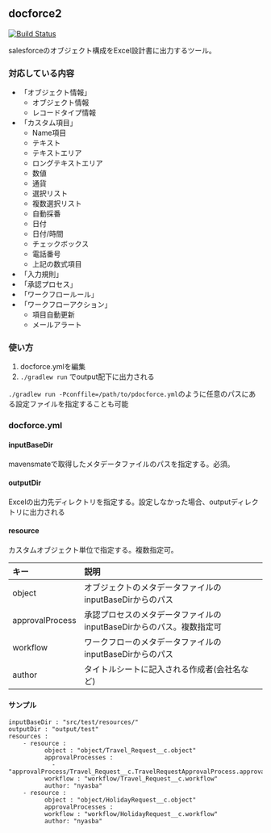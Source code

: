 
## docforce2　

[![Build Status](https://travis-ci.org/nyasba/docforce2.svg?branch=master)](https://travis-ci.org/nyasba/docforce2)

salesforceのオブジェクト構成をExcel設計書に出力するツール。

### 対応している内容

* 「オブジェクト情報」
    * オブジェクト情報
    * レコードタイプ情報
* 「カスタム項目」
    * Name項目
    * テキスト
    * テキストエリア
    * ロングテキストエリア
    * 数値
    * 通貨
    * 選択リスト
    * 複数選択リスト
    * 自動採番
    * 日付
    * 日付/時間
    * チェックボックス
    * 電話番号
    * 上記の数式項目
* 「入力規則」
* 「承認プロセス」
* 「ワークフロールール」
* 「ワークフローアクション」
    * 項目自動更新
    * メールアラート

### 使い方

1. docforce.ymlを編集
2. ```./gradlew run``` でoutput配下に出力される

```./gradlew run -Pconffile=/path/to/pdocforce.yml```のように任意のパスにある設定ファイルを指定することも可能


### docforce.yml

#### inputBaseDir

mavensmateで取得したメタデータファイルのパスを指定する。必須。

#### outputDir

Excelの出力先ディレクトリを指定する。設定しなかった場合、outputディレクトリに出力される

#### resource

カスタムオブジェクト単位で指定する。複数指定可。

| キー            | 説明       |
|:----------------|:-----------|
| object          | オブジェクトのメタデータファイルのinputBaseDirからのパス |
| approvalProcess | 承認プロセスのメタデータファイルのinputBaseDirからのパス。複数指定可 |
| workflow        | ワークフローのメタデータファイルのinputBaseDirからのパス |
| author       　 | タイトルシートに記入される作成者(会社名など) |


#### サンプル

```
inputBaseDir : "src/test/resources/"
outputDir : "output/test"
resources :
    - resource :
          object : "object/Travel_Request__c.object"
          approvalProcesses :
            - "approvalProcess/Travel_Request__c.TravelRequestApprovalProcess.approvalProcess"
          workflow : "workflow/Travel_Request__c.workflow"
          author: "nyasba"
    - resource :
          object : "object/HolidayRequest__c.object"
          approvalProcesses :
          workflow : "workflow/HolidayRequest__c.workflow"
          author: "nyasba"
```